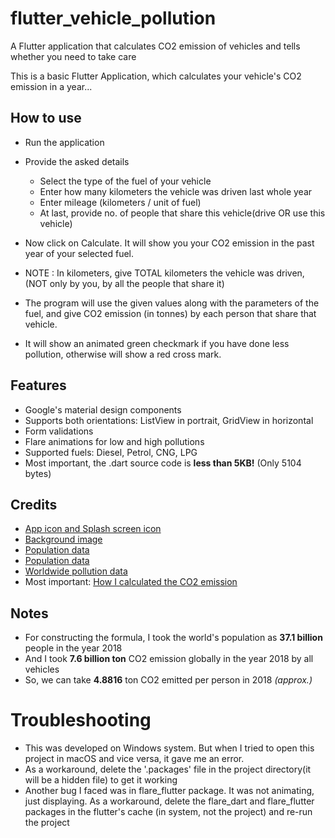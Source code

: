 # flutter_vehicle_pollution

A Flutter application that calculates CO2 emission of vehicles and tells whether you need to take care

This is a basic Flutter Application, which calculates your vehicle's CO2 emission in a year...

## How to use

- Run the application
- Provide the asked details
  - Select the type of the fuel of your vehicle
  - Enter how many kilometers the vehicle was driven last whole year
  - Enter mileage (kilometers / unit of fuel)
  - At last, provide no. of people that share this vehicle(drive OR use this vehicle)
- Now click on Calculate. It will show you your CO2 emission in the past year of your selected fuel.

- NOTE : In kilometers, give TOTAL kilometers the vehicle was driven, (NOT only by you, by all the people that share it)

- The program will use the given values along with the parameters of the fuel, and give CO2 emission (in tonnes) by each person that share that vehicle.

- It will show an animated green checkmark if you have done less pollution, otherwise will show a red cross mark.

## Features

- Google's material design components
- Supports both orientations: ListView in portrait, GridView in horizontal
- Form validations
- Flare animations for low and high pollutions
- Supported fuels: Diesel, Petrol, CNG, LPG
- Most important, the .dart source code is **less than 5KB!** (Only 5104 bytes)

##
## Credits

- [App icon and Splash screen icon](https://www.flaticon.com/free-icon/co2_1280979#term=car%20co2&page=1&position=20)
- [Background image](https://smedia2.intoday.in/btmt/images/stories/pollution_660_072418053541.jpg)
- [Population data](http://www.worldometers.info/world-population/)
- [Population data](https://www.prb.org/2018-world-population-data-sheet-with-focus-on-changing-age-structures/)
- [Worldwide pollution data](https://www.scientificamerican.com/article/co2-emissions-reached-an-all-time-high-in-2018/)
- Most important: [How I calculated the CO2 emission](http://ecoscore.be/en/info/ecoscore/co2)

## Notes

- For constructing the formula, I took the world's population as **37.1 billion** people in the year 2018
- And I took **7.6 billion ton** CO2 emission globally in the year 2018 by all vehicles
- So, we can take **4.8816** ton CO2 emitted per person in 2018 *(approx.)*


# Troubleshooting

- This was developed on Windows system. But when I tried to open this project in macOS and vice versa, it gave me an error.
- As a workaround, delete the '.packages' file in the project directory(it will be a hidden file) to get it working
- Another bug I faced was in flare_flutter package. It was not animating, just displaying. As a workaround, delete the flare_dart and flare_flutter packages in the flutter's cache (in system, not the project) and re-run the project




